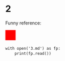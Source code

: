 # 2

Funny reference:

![Caption Text Sting Red](other/images/red.png "Alt Text Sting Red")

```{.python .cb.run}
with open('3.md') as fp:
    print(fp.read())
```
